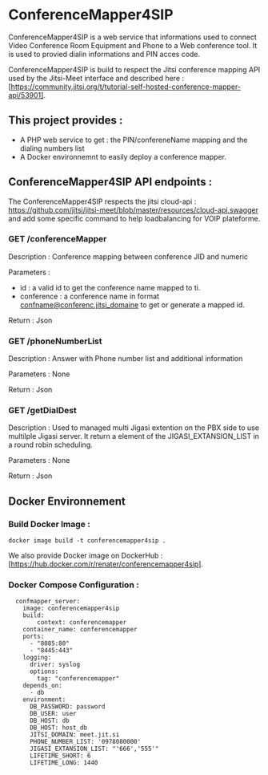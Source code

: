 # ConferenceMapper4SIP
ConferenceMapper4SIP is a web service that informations used to connect Video Conference Room Equipment and Phone to a Web conference tool.
It is used to provied dialin informations and PIN acces code.

ConferenceMapper4SIP is build to respect the Jitsi conference mapping API used by the Jitsi-Meet interface and described here : [https://community.jitsi.org/t/tutorial-self-hosted-conference-mapper-api/53901].


## This project provides : 
 - A PHP web service to get  : the PIN/confereneName mapping and the dialing numbers list
 - A Docker environnemnt to easily deploy a conference mapper.  

## ConferenceMapper4SIP API endpoints : 
The ConferenceMapper4SIP respects the jitsi cloud-api : https://github.com/jitsi/jitsi-meet/blob/master/resources/cloud-api.swagger and add some specific command to help   loadbalancing for VOIP plateforme. 

### GET /conferenceMapper
Description : Conference mapping between conference JID and numeric 

Parameters : 
- id  : a valid id to get the conference name mapped to ti.
- conference : a conference name in format confname@conferenc.jitsi_domaine to get or generate a mapped id.


Return : Json

### GET /phoneNumberList
Description :  Answer with Phone number list and additional information

Parameters : None

Return : Json

### GET /getDialDest
Description : Used to managed multi Jigasi extention on the PBX side to use multilple Jigasi server. It return a element of the JIGASI_EXTANSION_LIST in a round robin scheduling.

Parameters : None

Return : Json 

## Docker Environnement 

### Build Docker Image :
```
docker image build -t conferencemapper4sip .
```

We also provide Docker image on DockerHub : [https://hub.docker.com/r/renater/conferencemapper4sip].


### Docker Compose Configuration :  
```
  confmapper_server:
    image: conferencemapper4sip
    build:
        context: conferencemapper
    container_name: conferencemapper
    ports:
      - "8085:80"
      - "8445:443"
    logging:
      driver: syslog
      options:
        tag: "conferencemapper"
    depends_on:
      - db
    environment:
      DB_PASSWORD: password
      DB_USER: user
      DB_HOST: db
      DB_HOST: host_db
      JITSI_DOMAIN: meet.jit.si
      PHONE_NUMBER_LIST: '0978080000'
      JIGASI_EXTANSION_LIST: "'666','555'"
      LIFETIME_SHORT: 6
      LIFETIME_LONG: 1440
```